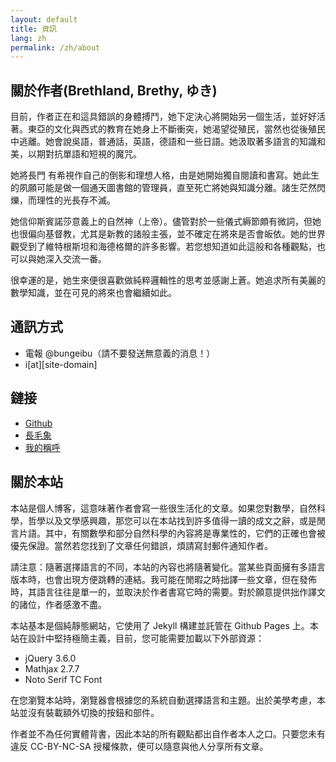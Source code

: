 ```yaml
---
layout: default
title: 資訊
lang: zh
permalink: /zh/about
---
```


## 關於作者(Brethland, Brethy, ゆき)

目前，作者正在和這具錯誤的身體搏鬥，她下定決心將開始另一個生活，並好好活著。東亞的文化與西式的教育在她身上不斷衝突，她渴望從殖民，當然也從後殖民中逃離。她會說吳語，普通話，英語，德語和一些日語。她汲取著多語言的知識和美，以期對抗單語和短視的魔咒。

她將長門 有希視作自己的倒影和理想人格，由是她開始獨自閱讀和書寫。她此生的夙願可能是做一個通天圖書館的管理員，直至死亡將她與知識分離。諸生茫然閃爍，而理性的光長存不滅。

她信仰斯賓諾莎意義上的自然神（上帝）。儘管對於一些儀式縟節頗有微詞，但她也很偏向基督教，尤其是新教的諸般主張，並不確定在將來是否會皈依。她的世界觀受到了維特根斯坦和海德格爾的許多影響。若您想知道如此這般和各種觀點，也可以與她深入交流一番。

很幸運的是，她生來便很喜歡做純粹邏輯性的思考並感謝上蒼。她追求所有美麗的數學知識，並在可見的將來也會繼續如此。

## 通訊方式

- 電報 @bungeibu（請不要發送無意義的消息！）
- i[at][site-domain]

## 鏈接

- [Github](https://github.com/Brethland)
- [長毛象](https://mathstodon.xyz/@Brethland)
- [我的稱呼](https://zh.pronouns.page/@Brethland)

## 關於本站

本站是個人博客，這意味著作者會寫一些很生活化的文章。如果您對數學，自然科學，哲學以及文學感興趣，那您可以在本站找到許多值得一讀的成文之辭，或是閒言片語。其中，有關數學和部分自然科學的內容將是專業性的，它們的正確也會被優先保證。當然若您找到了文章任何錯誤，煩請寫封郵件通知作者。

請注意：隨著選擇語言的不同，本站的內容也將隨著變化。當某些頁面擁有多語言版本時，也會出現方便跳轉的連結。我可能在閒暇之時拙譯一些文章，但在發佈時，其語言往往是單一的，並取決於作者書寫它時的需要。對於願意提供拙作譯文的諸位，作者感激不盡。

本站基本是個純靜態網站，它使用了 Jekyll 構建並託管在 Github Pages 上。本站在設計中堅持極簡主義，目前，您可能需要加載以下外部資源：
- jQuery 3.6.0
- Mathjax 2.7.7
- Noto Serif TC Font

在您瀏覽本站時，瀏覽器會根據您的系統自動選擇語言和主題。出於美學考慮，本站並沒有裝載額外切換的按鈕和部件。

作者並不為任何實體背書，因此本站的所有觀點都出自作者本人之口。只要您未有違反 CC-BY-NC-SA 授權條款，便可以隨意與他人分享所有文章。